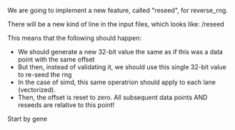 We are going to implement a new feature, called "reseed", for reverse_rng.

There will be a new kind of line in the input files, which looks like: /reseed <offset>

This means that the following should happen:
 - We should generate a new 32-bit value the same as if this was a data point with the same offset
 - But then, instead of validating it, we should use this single 32-bit value to re-seed the rng
 - In the case of simd, this same operatrion should apply to each lane (vectorized).
 - Then, the offset is reset to zero. All subsequent data points AND reseeds are relative to this point!

 Start by gene
